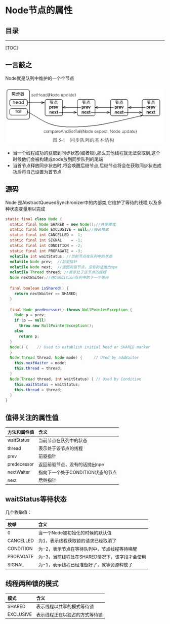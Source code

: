 # Node节点的属性

## 目录

------

[TOC]

## 一言蔽之

Node就是队列中维护的一个个节点

<img src="../../../assets/image-20200308221643509.png" alt="image-20200308221643509" style="zoom: 50%;" />



- 当一个线程成功的获取到同步状态(或者锁),那么其他线程就无法获取到,这个时候他们会被构建成node放到同步队列的尾端
- 当首节点释放同步状态时,将会唤醒后继节点,后继节点将会在获取同步状态成功后将自己设置为首节点

## 源码

Node 是AbstractQueuedSynchronizer中的内部类,它维护了等待的线程,以及多种状态变量用以完成

```java
static final class Node {
  static final Node SHARED = new Node();//共享模式
  static final Node EXCLUSIVE = null;//独占模式
  static final int CANCELLED =  1;
  static final int SIGNAL    = -1;
  static final int CONDITION = -2;
  static final int PROPAGATE = -3;
  volatile int waitStatus; //当前节点在队列中的状态
  volatile Node prev;  //前驱指针
  volatile Node next;  //返回前驱节点，没有的话抛出npe
  volatile Thread thread; //表示处于该节点的线程
  Node nextWaiter;//在Condition队列中的下一个等待
  
  final boolean isShared() {
    return nextWaiter == SHARED;
  }
  
  final Node predecessor() throws NullPointerException {
    Node p = prev;
    if (p == null)
      throw new NullPointerException();
    else
      return p;
  }
  Node() {    // Used to establish initial head or SHARED marker
  }
  Node(Thread thread, Node mode) {     // Used by addWaiter
    this.nextWaiter = mode;
    this.thread = thread;
  }
  Node(Thread thread, int waitStatus) { // Used by Condition
    this.waitStatus = waitStatus;
    this.thread = thread;
  }
}
```

## 值得关注的属性值

| 方法和属性值 | 含义                              |
| :----------- | :-------------------------------- |
| waitStatus   | 当前节点在队列中的状态            |
| thread       | 表示处于该节点的线程              |
| prev         | 前驱指针                          |
| predecessor  | 返回前驱节点，没有的话抛出npe     |
| nextWaiter   | 指向下一个处于CONDITION状态的节点 |
| next         | 后继指针                          |

## waitStatus等待状态

几个枚举值：

| 枚举      | 含义                                           |
| :-------- | :--------------------------------------------- |
| 0         | 当一个Node被初始化的时候的默认值               |
| CANCELLED | 为1，表示线程获取锁的请求已经取消了            |
| CONDITION | 为-2，表示节点在等待队列中，节点线程等待唤醒   |
| PROPAGATE | 为-3，当前线程处在SHARED情况下，该字段才会使用 |
| SIGNAL    | 为-1，表示线程已经准备好了，就等资源释放了     |

## 线程两种锁的模式

| 模式      | 含义                           |
| :-------- | :----------------------------- |
| SHARED    | 表示线程以共享的模式等待锁     |
| EXCLUSIVE | 表示线程正在以独占的方式等待锁 |

